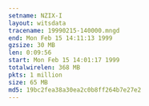 ```yaml
---
setname: NZIX-I
layout: witsdata
tracename: 19990215-140000.mngd
end: Mon Feb 15 14:11:13 1999
gzsize: 30 MB
len: 0:09:56
start: Mon Feb 15 14:01:17 1999
totalwirelen: 368 MB
pkts: 1 million
size: 65 MB
md5: 19bc2fea38a30ea2c0b8ff264b7e27e2
---
```

